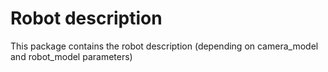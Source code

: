 # Robot description
This package contains the robot description (depending on camera_model and robot_model parameters)
